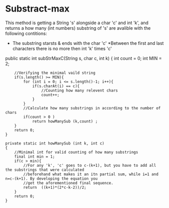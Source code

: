 # Substract-max
This method is getting a String 's' alongside a char 'c' and int 'k', and returns a how many (int numbers) substring of 's' are avalible with the following contitions:
* The substring starsts & ends with the char 'c' 
*Between the first and last characters there is no more then int 'k' times 'c'

public static int subStrMaxC(String s, char c, int k)
    {
        int count = 0;
        int MIN = 2;

        //Verifying the minimal vaild string
        if(s.length() >= MIN){
            for (int i = 0; i <= s.length()-1; i++){
                if(s.charAt(i) == c){
                    //Counting how many relevent chars
                    count++;
                }
            }
            //Calculate how many substrings in according to the number of chars
            if(count > 0 )
                return howManySub (k,count) ; 
        }
        return 0;
    }
    
    private static int howManySub (int k, int c)
    {
        //Minimal int for valid counting of how many substrings
        final int min = 1;
        if(c > min){
            //For any 'k', 'c' goes to c-(k+1), but you have to add all the substrings that were calculated  
            //beforehand what makes it an itn partial sum, while i=1 and n=c-(k+1). By developing the equation you 
            //get the aforementioned final sequence.
            return  ((k+1)*(2*c-k-2))/2; 
        }
        return 0;
    }
